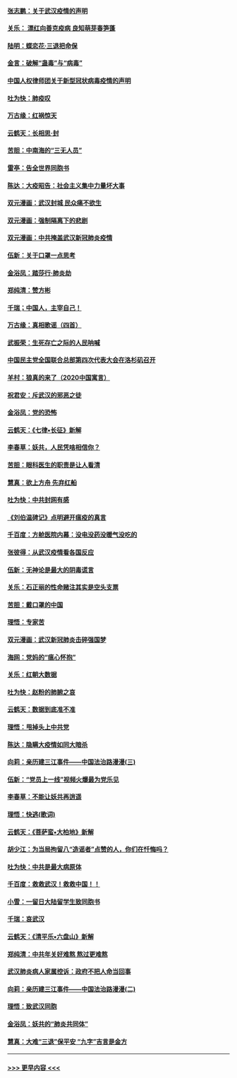 #### [张志鹏：关于武汉疫情的声明](../pages/nsc993/n11867182.md?t=02140611) 
#### [关乐： 漂红向善克疫病 良知萌芽春笋蓬](../pages/nsc993/n11865710.md?t=02140611) 
#### [陆明：蝶恋花‧三退把命保](../pages/nsc993/n11865673.md?t=02140611) 
#### [金言：破解“蛊毒”与“病毒”](../pages/nsc993/n11864103.md?t=02140611) 
#### [中国人权律师团关于新型冠状病毒疫情的声明](../pages/nsc993/n11864249.md?t=02140611) 
#### [吐为快：肺疫叹](../pages/nsc993/n11864027.md?t=02140611) 
#### [万古缘：红祸惊天](../pages/nsc993/n11864079.md?t=02140611) 
#### [云鹤天：长相思‧封](../pages/nsc993/n11864006.md?t=02140611) 
#### [苦胆：中南海的“三无人员”](../pages/nsc993/n11862997.md?t=02140611) 
#### [雷亭：告全世界同胞书](../pages/nsc993/n11862572.md?t=02140611) 
#### [陈达：大疫昭告：社会主义集中力量坏大事](../pages/nsc993/n11859419.md?t=02140611) 
#### [双元漫画：武汉封城 民众痛不欲生](../pages/nsc993/n11859287.md?t=02140611) 
#### [双元漫画：强制隔离下的悲剧](../pages/nsc993/n11859244.md?t=02140611) 
#### [双元漫画：中共掩盖武汉新冠肺炎疫情](../pages/nsc993/n11858249.md?t=02140611) 
#### [伍新：关于口罩一点思考](../pages/nsc993/n11859195.md?t=02140611) 
#### [金浴凤：踏莎行‧肺炎劫](../pages/nsc993/n11858227.md?t=02140611) 
#### [郑纯清：赞方彬](../pages/nsc993/n11856803.md?t=02140611) 
#### [千瑞；中国人，主宰自己！](../pages/nsc993/n11856793.md?t=02140611) 
#### [万古缘：真相歌谣（四首）](../pages/nsc993/n11856263.md?t=02140611) 
#### [武振荣：生死存亡之际的人民呐喊](../pages/nsc993/n11856256.md?t=02140611) 
#### [中国民主党全国联合总部第四次代表大会在洛杉矶召开](../pages/nsc993/n11856344.md?t=02140611) 
#### [羊村：狼真的来了（2020中国寓言）](../pages/nsc993/n11856229.md?t=02140611) 
#### [祝君安：斥武汉的邪恶之徒](../pages/nsc993/n11855861.md?t=02140611) 
#### [金浴凤：党的恐怖](../pages/nsc993/n11855849.md?t=02140611) 
#### [云鹤天：《七律▪长征》新解](../pages/nsc993/n11855479.md?t=02140611) 
#### [李春草：妖共，人民凭啥相信你？](../pages/nsc993/n11855196.md?t=02140611) 
#### [苦胆：眼科医生的职责是让人看清](../pages/nsc993/n11853840.md?t=02140611) 
#### [慧真：欲上方舟 先弃红船](../pages/nsc993/n11853483.md?t=02140611) 
#### [吐为快：中共封网有感](../pages/nsc993/n11852575.md?t=02140611) 
#### [《刘伯温碑记》点明避开瘟疫的真言](../pages/nsc993/n11852128.md?t=02140611) 
#### [千百度：方舱医院内幕：没电没药没暖气没吃的](../pages/nsc993/n11850211.md?t=02140611) 
#### [张彼得：从武汉疫情看各国反应](../pages/nsc993/n11850102.md?t=02140611) 
#### [伍新：无神论是最大的阴毒谎言](../pages/nsc993/n11846129.md?t=02140611) 
#### [关乐：石正丽的性命赌注其实是空头支票](../pages/nsc993/n11846109.md?t=02140611) 
#### [苦胆：戴口罩的中国](../pages/nsc993/n11845576.md?t=02140611) 
#### [理悟：专家苦](../pages/nsc993/n11845564.md?t=02140611) 
#### [双元漫画：武汉新冠肺炎击碎强国梦](../pages/nsc993/n11843320.md?t=02140611) 
#### [海网：党妈的“瘟心怀抱”](../pages/nsc993/n11840740.md?t=02140611) 
#### [关乐：红朝大数据](../pages/nsc993/n11840675.md?t=02140611) 
#### [吐为快：赵粉的肺腑之哀](../pages/nsc993/n11840618.md?t=02140611) 
#### [云鹤天：数据到底准不准](../pages/nsc993/n11840325.md?t=02140611) 
#### [理悟：甩掉头上中共党](../pages/nsc993/n11838826.md?t=02140611) 
#### [陈达：隐瞒大疫情如同大暗杀](../pages/nsc993/n11838771.md?t=02140611) 
#### [向莉：亲历建三江事件——中国法治路漫漫(三)](../pages/nsc993/n11831825.md?t=02140611) 
#### [伍新：“党员上一线”视频火爆最为党乐见](../pages/nsc993/n11838200.md?t=02140611) 
#### [李春草：不能让妖共再逍遥](../pages/nsc993/n11838102.md?t=02140611) 
#### [理悟：快逃(歌词)](../pages/nsc993/n11838083.md?t=02140611) 
#### [云鹤天：《菩萨蛮▪大柏地》新解](../pages/nsc993/n11838059.md?t=02140611) 
#### [胡少江：为当局拘留八“造谣者”点赞的人，你们在忏悔吗？](../pages/nsc993/n11836801.md?t=02140611) 
#### [吐为快：中共是最大病原体](../pages/nsc993/n11836748.md?t=02140611) 
#### [千百度：救救武汉！救救中国！！](../pages/nsc993/n11836145.md?t=02140611) 
#### [小雪：一留日大陆留学生致同胞书](../pages/nsc993/n11834624.md?t=02140611) 
#### [千瑞：哀武汉](../pages/nsc993/n11833647.md?t=02140611) 
#### [云鹤天：《清平乐▪六盘山》新解](../pages/nsc993/n11833611.md?t=02140611) 
#### [郑纯清：中共年关好难熬 熬过更难熬](../pages/nsc993/n11833489.md?t=02140611) 
#### [武汉肺炎病人家属控诉：政府不把人命当回事](../pages/nsc993/n11833205.md?t=02140611) 
#### [向莉：亲历建三江事件——中国法治路漫漫(二)](../pages/nsc993/n11829102.md?t=02140611) 
#### [理悟：致武汉同胞](../pages/nsc993/n11831522.md?t=02140611) 
#### [金浴凤：妖共的“肺炎共同体”](../pages/nsc993/n11829448.md?t=02140611) 
#### [慧真：大难“三退”保平安 “九字”吉言是金方](../pages/nsc993/n11829501.md?t=02140611) 

----
#### [ >>> 更早内容 <<< ](../indexes/nsc993-earlier.md)
